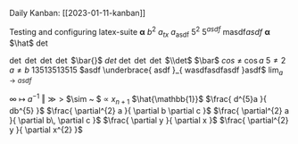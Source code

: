 Daily Kanban: [[2023-01-11-kanban]]

Testing and configuring latex-suite
$\boldsymbol{\alpha}$
$b^{2}$
$a_{tx}$
$a_{\text{asdf}}$
$5^{2}$
$5^{asdf}$
m$\text{asdf}asdf$
$\boldsymbol{\alpha}$
$\hat$
$\det$

$\det$
$\det$
$\det$
$\det$
$\bar{}$
$det$
$\det$
$\det$
$\det$
$\\det$
$\bar$
$cos$
$\neq$
$\cos a$
$5 \neq 2$
$a\neq b$
$13513513515$
$asdf \underbrace{ asdf }_{ wasdfasdfasdf }asdf$
$\lim_{ a \to asdf }$

$\infty$
$\mapsto$
$a^{-1}$
$\Vert \gg >$
$\sim ~ $
$\propto$
$x_{n+1}$
$\hat{\mathbb{1}}$
$\frac{ d^{5}a }{ db^{5} }$
$\frac{ \partial^{2} a }{ \partial b \partial c }$
$\frac{ \partial^{2} a }{ \partial b\, \partial c }$
$\frac{ \partial y }{ \partial x }$
$\frac{ \partial^{2} y }{ \partial x^{2} }$